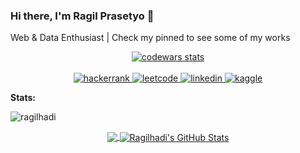 ### Hi there, I'm Ragil Prasetyo 👋
Web & Data Enthusiast | Check my pinned to see some of my works


<!--
**ragilhadi/ragilhadi** is a ✨ _special_ ✨ repository because its `README.md` (this file) appears on your GitHub profile.

Here are some ideas to get you started:

- 🔭 I’m currently working on ...
- 🌱 I’m currently learning ...
- 👯 I’m looking to collaborate on ...
- 🤔 I’m looking for help with ...
- 💬 Ask me about ...
- 📫 How to reach me: ...
- 😄 Pronouns: ...
- ⚡ Fun fact: ...
-->


<div align="center">
  <a href="https://www.codewars.com/users/ragilhadi" target="blank">
    <img src="https://www.codewars.com/users/ragilhadi/badges/large" alt="codewars stats" />
  </a>
  
  <br/>
  <br/>

  <a href="https://www.hackerrank.com/ragil_hadi" target="blank">
    <img src="https://img.shields.io/badge/-Hackerrank-2EC866?style=for-the-badge&logo=HackerRank&logoColor=white" alt="hackerrank"/>
  </a>
  
  <a href="https://leetcode.com/ragilhadi/" target="blank">
    <img src="https://img.shields.io/badge/LeetCode-000000?style=for-the-badge&logo=LeetCode&logoColor=#d16c06" alt="leetcode"/>
  </a>
  
  <a href="https://www.linkedin.com/in/ragil-hadi-prasetyo/" target="blank">
    <img src="https://img.shields.io/badge/linkedin-%230077B5.svg?style=for-the-badge&logo=linkedin&logoColor=white" alt="linkedin"/>
  </a>
  
  <a href="https://www.kaggle.com/ragilhadip" target="blank">
    <img src="https://img.shields.io/badge/Kaggle-035a7d?style=for-the-badge&logo=kaggle&logoColor=white" alt="kaggle"/>
  </a>
</div>


**Stats:**

<img src="https://komarev.com/ghpvc/?username=ragilhadi" alt="ragilhadi">
<!-- 
[![GitHub Streak](http://github-readme-streak-stats.herokuapp.com?user=ragilhadi&theme=dark&background=000000)](https://git.io/streak-stats)
[![Top Langs](https://github-readme-stats.vercel.app/api/top-langs/?username=ragilhadi&layout=compact&theme=vision-friendly-dark)](https://github.com/anuraghazra/github-readme-stats)
 -->
<p align="center">
  <a href="https://github.com/ragilhadi">
    <img align="center" src="https://github-readme-stats.vercel.app/api/top-langs/?username=ragilhadi&hide=html" />
  </a>
  <a href="https://github.com/ragilhadi">
    <img align="center" src="https://github-readme-stats.vercel.app/api?username=ragilhadi&show_icons=true&line_height=40&count_private=true" alt="Ragilhadi's GitHub Stats" />
  </a>
</p>
